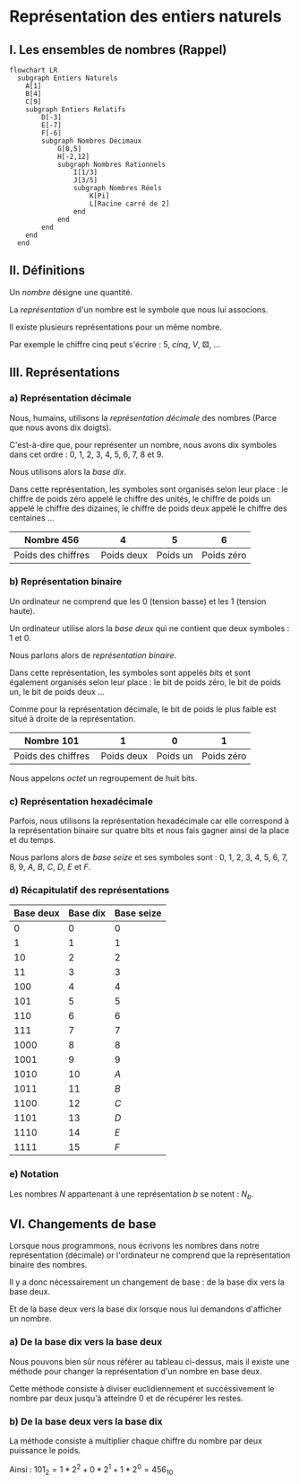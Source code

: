 # Représentation des entiers naturels

## I. Les ensembles de nombres (Rappel)

```mermaid
flowchart LR
  subgraph Entiers Naturels
    A[1]
    B[4]
    C[9]
    subgraph Entiers Relatifs
        D[-3]
        E[-7]
        F[-6]
        subgraph Nombres Décimaux
            G[0,5]
            H[-2,12]
            subgraph Nombres Rationnels
                I[1/3]
                J[3/5]
                subgraph Nombres Réels
                    K[Pi]
                    L[Racine carré de 2]
                end
            end
        end
    end
  end
```

## II. Définitions

Un *nombre* désigne une quantité.

La *représentation* d'un nombre est le symbole que nous lui associons.

Il existe plusieurs représentations pour un même nombre.

Par exemple le chiffre cinq peut s'écrire : $5$, $cinq$, $V$, ⚄, ...

## III. Représentations

### a) Représentation décimale

Nous, humains, utilisons la *représentation décimale* des nombres (Parce que nous avons dix doigts).

C'est-à-dire que, pour représenter un nombre, nous avons dix symboles dans cet ordre : $0$, $1$, $2$, $3$, $4$, $5$, $6$, $7$, $8$ et $9$.

Nous utilisons alors la *base dix*.

Dans cette représentation, les symboles sont organisés selon leur place : le chiffre de poids zéro appelé le chiffre des unités, le chiffre de poids un appelé le chiffre des dizaines, le chiffre de poids deux appelé le chiffre des centaines ...

| Nombre $456$ | $4$ | $5$ | $6$ |
| --- | --- | --- | --- |
| Poids des chiffres | Poids deux | Poids un | Poids zéro |

### b) Représentation binaire

Un ordinateur ne comprend que les $0$ (tension basse) et les $1$ (tension haute).

Un ordinateur utilise alors la *base deux* qui ne contient que deux symboles : $1$ et $0$.

Nous parlons alors de *représentation binaire*.

Dans cette représentation, les symboles sont appelés *bits* et sont également organisés selon leur place : le bit de poids zéro, le bit de poids un, le bit de poids deux ...

Comme pour la représentation décimale, le bit de poids le plus faible est situé à droite de la représentation.

| Nombre $101$ | $1$ | $0$ | $1$ |
| --- | --- | --- | --- |
| Poids des chiffres | Poids deux | Poids un | Poids zéro |

Nous appelons *octet* un regroupement de huit bits.

### c) Représentation hexadécimale

Parfois, nous utilisons la représentation hexadécimale car elle correspond à la représentation binaire sur quatre bits et nous fais gagner ainsi de la place et du temps.

Nous parlons alors de *base seize* et ses symboles sont : $0$, $1$, $2$, $3$, $4$, $5$, $6$, $7$, $8$, $9$, $A$, $B$, $C$, $D$, $E$ et $F$.

### d) Récapitulatif des représentations

| Base deux | Base dix | Base seize |
| --- | --- | --- |
| $0$ | $0$ | $0$ |
| $1$ | $1$ | $1$ |
| $10$ | $2$ | $2$ |
| $11$ | $3$ | $3$ |
| $100$ | $4$ | $4$ |
| $101$ | $5$ | $5$ |
| $110$ | $6$ | $6$ |
| $111$ | $7$ | $7$ |
| $1000$ | $8$ | $8$ |
| $1001$ | $9$ | $9$ |
| $1010$ | $10$ | $A$ |
| $1011$ | $11$ | $B$ |
| $1100$ | $12$ | $C$ |
| $1101$ | $13$ | $D$ |
| $1110$ | $14$ | $E$ |
| $1111$ | $15$ | $F$ |

### e) Notation

Les nombres $N$ appartenant à une représentation $b$ se notent : $N_b$.

## VI. Changements de base

Lorsque nous programmons, nous écrivons les nombres dans notre représentation (décimale) or l'ordinateur ne comprend que la représentation binaire des nombres.

Il y a donc nécessairement un changement de base : de la base dix vers la base deux.

Et de la base deux vers la base dix lorsque nous lui demandons d'afficher un nombre.

### a) De la base dix vers la base deux

Nous pouvons bien sûr nous référer au tableau ci-dessus, mais il existe une méthode pour changer la représentation d'un nombre en base deux.

Cette méthode consiste à diviser euclidiennement et succéssivement le nombre par deux jusqu'à atteindre $0$ et de récupérer les restes.

### b) De la base deux vers la base dix

La méthode consiste à multiplier chaque chiffre du nombre par deux puissance le poids.

Ainsi : $101_2 = 1 * 2^2 + 0 * 2^1 + 1 * 2^0 = 456_{10}$